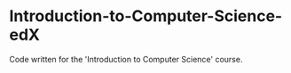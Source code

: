 # Introduction-to-Computer-Science-edX
Code written for the 'Introduction to Computer Science' course.
